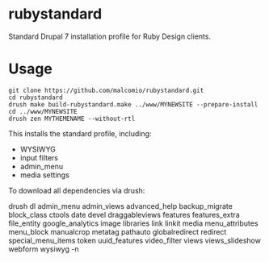 rubystandard
============

Standard Drupal 7 installation profile for Ruby Design clients.

# Usage
    git clone https://github.com/malcomio/rubystandard.git
    cd rubystandard
    drush make build-rubystandard.make ../www/MYNEWSITE --prepare-install
    cd ../www/MYNEWSITE
    drush zen MYTHEMENAME --without-rtl

This installs the standard profile, including:
* WYSIWYG
* input filters
* admin_menu
* media settings



To download all dependencies via drush:

   drush dl admin_menu admin_views advanced_help backup_migrate block_class ctools date devel draggableviews features features_extra file_entity google_analytics image libraries link linkit media menu_attributes menu_block manualcrop metatag pathauto globalredirect redirect special_menu_items token uuid_features video_filter views views_slideshow webform wysiwyg -n
